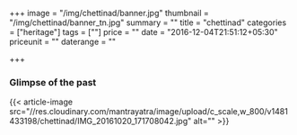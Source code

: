 +++
image = "/img/chettinad/banner.jpg"
thumbnail = "/img/chettinad/banner_tn.jpg"
summary = ""
title = "chettinad"
categories = ["heritage"]
tags = [""]
price = ""
date = "2016-12-04T21:51:12+05:30"
priceunit = ""
daterange = ""

+++

### Glimpse of the past
{{< article-image src="//res.cloudinary.com/mantrayatra/image/upload/c_scale,w_800/v1481433198/chettinad/IMG_20161020_171708042.jpg" alt="" >}}
